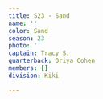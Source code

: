 ```yaml
---
title: S23 - Sand
name: ''
color: Sand
season: 23
photo: ''
captain: Tracy S.
quarterback: Oriya Cohen
members: []
division: Kiki

---
```

